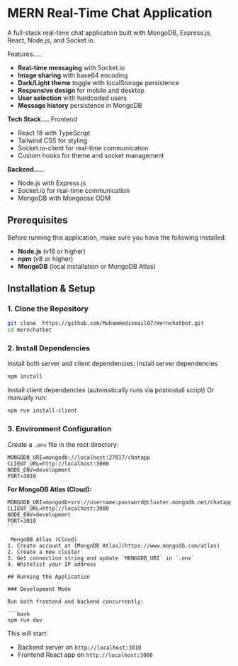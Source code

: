 # MERN Real-Time Chat Application

A full-stack real-time chat application built with MongoDB, Express.js, React, Node.js, and Socket.io.

Features.....

- **Real-time messaging** with Socket.io
- **Image sharing** with base64 encoding
- **Dark/Light theme** toggle with localStorage persistence
- **Responsive design** for mobile and desktop
- **User selection** with hardcoded users
- **Message history** persistence in MongoDB

**Tech Stack....**
 Frontend
- React 18 with TypeScript
- Tailwind CSS for styling
- Socket.io-client for real-time communication
- Custom hooks for theme and socket management

**Backend.....**
- Node.js with Express.js
- Socket.io for real-time communication
- MongoDB with Mongoose ODM

## Prerequisites

Before running this application, make sure you have the following installed:

- **Node.js** (v16 or higher)
- **npm** (v8 or higher)
- **MongoDB** (local installation or MongoDB Atlas)

## Installation & Setup

### 1. Clone the Repository

```bash
git clone  https://github.com/Muhammedismail07/mernchatbot.git
cd mernchatbot
```

### 2. Install Dependencies

Install both server and client dependencies:
Install server dependencies
```bash
npm install
```
Install client dependencies (automatically runs via postinstall script)
 Or manually run:
 ```bash
 npm run install-client
```

### 3. Environment Configuration

Create a `.env` file in the root directory:

```env
MONGODB_URI=mongodb://localhost:27017/chatapp
CLIENT_URL=http://localhost:3000
NODE_ENV=development
PORT=3010
```

**For MongoDB Atlas (Cloud):**
```env
MONGODB_URI=mongodb+srv://username:password@cluster.mongodb.net/chatapp
CLIENT_URL=http://localhost:3000
NODE_ENV=development
PORT=3010
``

 MongoDB Atlas (Cloud)
1. Create account at [MongoDB Atlas](https://www.mongodb.com/atlas)
2. Create a new cluster
3. Get connection string and update `MONGODB_URI` in `.env`
4. Whitelist your IP address

## Running the Application

### Development Mode

Run both frontend and backend concurrently:

```bash
npm run dev
```

This will start:
- Backend server on `http://localhost:3010`
- Frontend React app on `http://localhost:3000`





